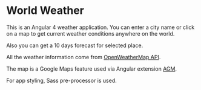 # World Weather

This is an Angular 4 weather application. You can enter a city name or click on a map to get current weather conditions anywhere on the world.

Also you can get a 10 days forecast for selected place.

All the weather information come from [OpenWeatherMap API](https://openweathermap.org/api).

The map is a Google Maps feature used via Angular extension [AGM](https://angular-maps.com/).

For app styling, Sass pre-processor is used.